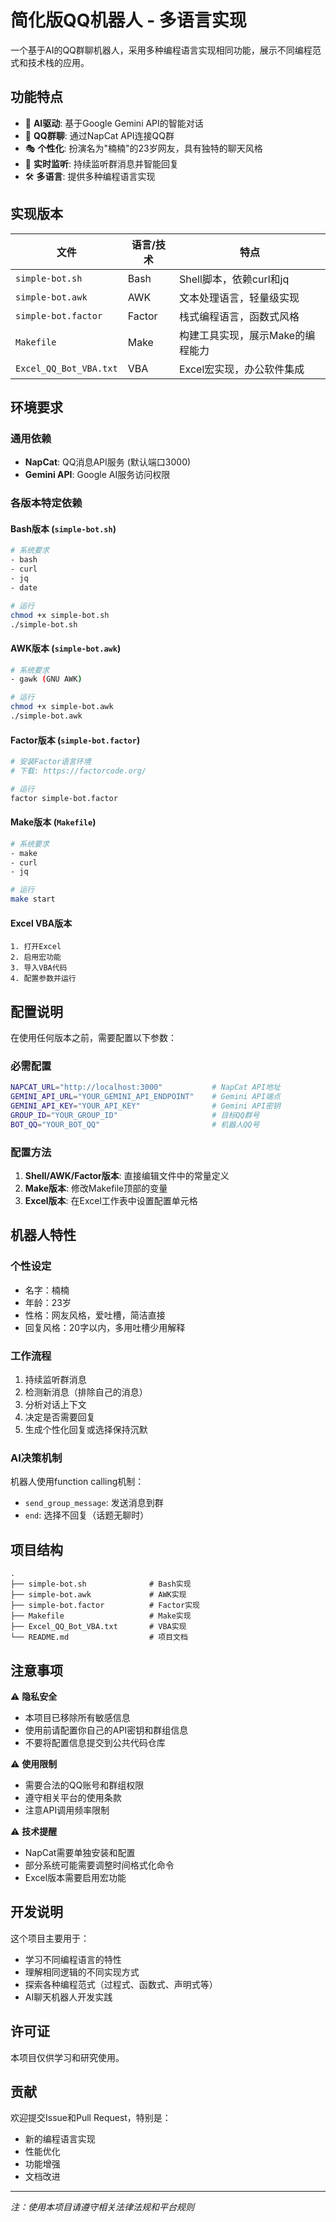 # 简化版QQ机器人 - 多语言实现

一个基于AI的QQ群聊机器人，采用多种编程语言实现相同功能，展示不同编程范式和技术栈的应用。

## 功能特点

- 🤖 **AI驱动**: 基于Google Gemini API的智能对话
- 💬 **QQ群聊**: 通过NapCat API连接QQ群
- 🎭 **个性化**: 扮演名为"楠楠"的23岁网友，具有独特的聊天风格
- 🔄 **实时监听**: 持续监听群消息并智能回复
- 🛠️ **多语言**: 提供多种编程语言实现

## 实现版本

| 文件 | 语言/技术 | 特点 |
|-----|----------|------|
| `simple-bot.sh` | Bash | Shell脚本，依赖curl和jq |
| `simple-bot.awk` | AWK | 文本处理语言，轻量级实现 |
| `simple-bot.factor` | Factor | 栈式编程语言，函数式风格 |
| `Makefile` | Make | 构建工具实现，展示Make的编程能力 |
| `Excel_QQ_Bot_VBA.txt` | VBA | Excel宏实现，办公软件集成 |

## 环境要求

### 通用依赖
- **NapCat**: QQ消息API服务 (默认端口3000)
- **Gemini API**: Google AI服务访问权限

### 各版本特定依赖

#### Bash版本 (`simple-bot.sh`)
```bash
# 系统要求
- bash
- curl
- jq
- date

# 运行
chmod +x simple-bot.sh
./simple-bot.sh
```

#### AWK版本 (`simple-bot.awk`)
```bash
# 系统要求
- gawk (GNU AWK)

# 运行
chmod +x simple-bot.awk
./simple-bot.awk
```

#### Factor版本 (`simple-bot.factor`)
```bash
# 安装Factor语言环境
# 下载: https://factorcode.org/

# 运行
factor simple-bot.factor
```

#### Make版本 (`Makefile`)
```bash
# 系统要求
- make
- curl
- jq

# 运行
make start
```

#### Excel VBA版本
```
1. 打开Excel
2. 启用宏功能
3. 导入VBA代码
4. 配置参数并运行
```

## 配置说明

在使用任何版本之前，需要配置以下参数：

### 必需配置
```bash
NAPCAT_URL="http://localhost:3000"           # NapCat API地址
GEMINI_API_URL="YOUR_GEMINI_API_ENDPOINT"    # Gemini API端点
GEMINI_API_KEY="YOUR_API_KEY"                # Gemini API密钥
GROUP_ID="YOUR_GROUP_ID"                     # 目标QQ群号
BOT_QQ="YOUR_BOT_QQ"                         # 机器人QQ号
```

### 配置方法

1. **Shell/AWK/Factor版本**: 直接编辑文件中的常量定义
2. **Make版本**: 修改Makefile顶部的变量
3. **Excel版本**: 在Excel工作表中设置配置单元格

## 机器人特性

### 个性设定
- 名字：楠楠
- 年龄：23岁
- 性格：网友风格，爱吐槽，简洁直接
- 回复风格：20字以内，多用吐槽少用解释

### 工作流程
1. 持续监听群消息
2. 检测新消息（排除自己的消息）
3. 分析对话上下文
4. 决定是否需要回复
5. 生成个性化回复或选择保持沉默

### AI决策机制
机器人使用function calling机制：
- `send_group_message`: 发送消息到群
- `end`: 选择不回复（话题无聊时）

## 项目结构

```
.
├── simple-bot.sh              # Bash实现
├── simple-bot.awk             # AWK实现
├── simple-bot.factor          # Factor实现
├── Makefile                   # Make实现
├── Excel_QQ_Bot_VBA.txt       # VBA实现
└── README.md                  # 项目文档
```

## 注意事项

⚠️ **隐私安全**
- 本项目已移除所有敏感信息
- 使用前请配置你自己的API密钥和群组信息
- 不要将配置信息提交到公共代码仓库

⚠️ **使用限制**
- 需要合法的QQ账号和群组权限
- 遵守相关平台的使用条款
- 注意API调用频率限制

⚠️ **技术提醒**
- NapCat需要单独安装和配置
- 部分系统可能需要调整时间格式化命令
- Excel版本需要启用宏功能

## 开发说明

这个项目主要用于：
- 学习不同编程语言的特性
- 理解相同逻辑的不同实现方式
- 探索各种编程范式（过程式、函数式、声明式等）
- AI聊天机器人开发实践

## 许可证

本项目仅供学习和研究使用。

## 贡献

欢迎提交Issue和Pull Request，特别是：
- 新的编程语言实现
- 性能优化
- 功能增强
- 文档改进

---

*注：使用本项目请遵守相关法律法规和平台规则*